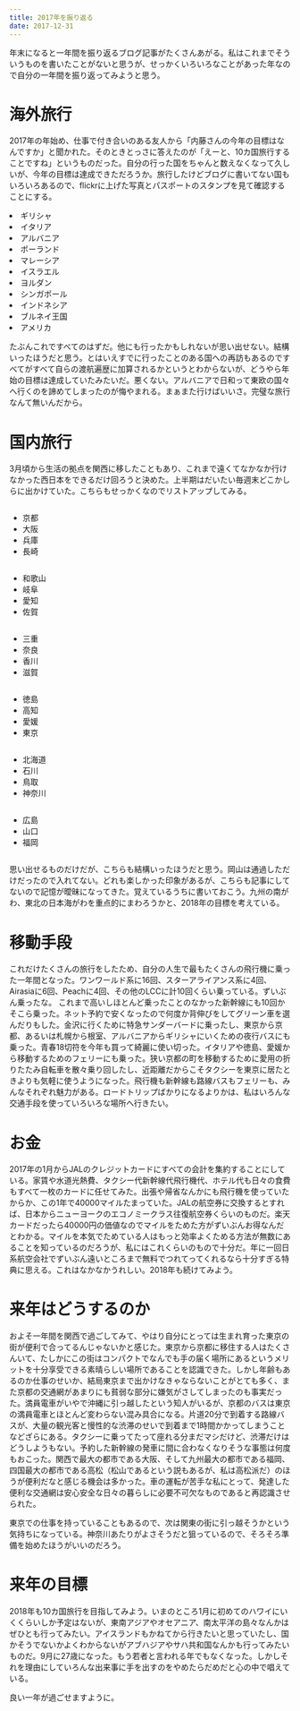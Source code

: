 ```yaml
---
title: 2017年を振り返る
date: 2017-12-31
---
```


年末になると一年間を振り返るブログ記事がたくさんあがる。私はこれまでそういうものを書いたことがないと思うが、せっかくいろいろなことがあった年なので自分の一年間を振り返ってみようと思う。

# 海外旅行
2017年の年始め、仕事で付き合いのある友人から「内藤さんの今年の目標はなんですか」と聞かれた。そのときとっさに答えたのが「えーと、10カ国旅行することですね」というものだった。自分の行った国をちゃんと数えなくなって久しいが、今年の目標は達成できただろうか。旅行したけどブログに書いてない国もいろいろあるので、flickrに上げた写真とパスポートのスタンプを見て確認することにする。

<div class="row">
<div class="column">
<li>ギリシャ</li>
<li>イタリア</li>
<li>アルバニア</li>
</div>
<div class="column">
<li>ポーランド</li>
<li>マレーシア</li>
<li>イスラエル</li>
</div>
<div class="column">
<li>ヨルダン</li>
<li>シンガポール</li>
<li>インドネシア</li>
</div>
<div class="column">
<li>ブルネイ王国</li>
<li>アメリカ</li>
</div>
</div>

たぶんこれですべてのはずだ。他にも行ったかもしれないが思い出せない。結構いったほうだと思う。とはいえすでに行ったことのある国への再訪もあるのですべてがすべて自らの渡航遍歴に加算されるかというとわからないが、どうやら年始の目標は達成していたみたいだ。悪くない。アルバニアで日和って東欧の国々へ行くのを諦めてしまったのが悔やまれる。まぁまた行けばいいさ。完璧な旅行なんて無いんだから。

# 国内旅行
3月頃から生活の拠点を関西に移したこともあり、これまで遠くてなかなか行けなかった西日本をできるだけ回ろうと決めた。上半期はだいたい毎週末どこかしらに出かけていた。こちらもせっかくなのでリストアップしてみる。

<div class="row">
<div class="column">
  <ul><li>京都</li><li>大阪</li><li>兵庫</li><li>長崎</li></ul>
</div>
<div class="column">
  <ul><li>和歌山</li><li>岐阜</li><li>愛知</li><li>佐賀</li></ul>
</div>
<div class="column">
  <ul><li>三重</li><li>奈良</li><li>香川</li><li>滋賀</li></ul>
</div>
<div class="column">
  <ul><li>徳島</li><li>高知</li><li>愛媛</li><li>東京</li></ul>
</div>
<div class="column">
  <ul><li>北海道</li><li>石川</li><li>鳥取</li><li>神奈川</li></ul>
</div>
<div class="column">
  <ul><li>広島</li><li>山口</li><li>福岡</li></ul>
</div>
</div>

思い出せるものだけだが、こちらも結構いったほうだと思う。岡山は通過しただけだったので入れてない。どれも楽しかった印象があるが、こちらも記事にしてないので記憶が曖昧になってきた。覚えているうちに書いておこう。九州の南がわ、東北の日本海がわを重点的にまわろうかと、2018年の目標を考えている。

# 移動手段
これだけたくさんの旅行をしたため、自分の人生で最もたくさんの飛行機に乗った一年間となった。ワンワールド系に16回、スターアライアンス系に4回、Airasiaに6回、Peachに4回、その他のLCCに計10回くらい乗っている。ずいぶん乗ったな。
これまで高いしほとんど乗ったことのなかった新幹線にも10回かそこら乗った。ネット予約で安くなったので何度か背伸びをしてグリーン車を選んだりもした。金沢に行くために特急サンダーバードに乗ったし、東京から京都、あるいは札幌から根室、アルバニアからギリシャにいくための夜行バスにも乗った。青春18切符を今年も買って綺麗に使い切った。イタリアや徳島、愛媛から移動するためのフェリーにも乗った。狭い京都の町を移動するために愛用の折りたたみ自転車を散々乗り回したし、近距離だからこそタクシーを東京に居たときよりも気軽に使うようになった。飛行機も新幹線も路線バスもフェリーも、みんなそれぞれ魅力がある。ロードトリップばかりになるよりかは、私はいろんな交通手段を使っていろいろな場所へ行きたい。

# お金
2017年の1月からJALのクレジットカードにすべての会計を集約することにしている。家賃や水道光熱費、タクシー代新幹線代飛行機代、ホテル代も日々の食費もすべて一枚のカードに任せてみた。出張や帰省なんかにも飛行機を使っていたからか、この1年で40000マイルたまっていた。JALの航空券に交換するとすれば、日本からニューヨークのエコノミークラス往復航空券くらいのものだ。楽天カードだったら40000円の価値なのでマイルをためた方がずいぶんお得なんだとわかる。マイルを本気でためている人はもっと効率よくためる方法が無数にあることを知っているのだろうが、私にはこれくらいのもので十分だ。年に一回日系航空会社でずいぶん遠いところまで無料でつれてってくれるなら十分すぎる特典に思える。これはなかなかうれしい。2018年も続けてみよう。

# 来年はどうするのか
およそ一年間を関西で過ごしてみて、やはり自分にとっては生まれ育った東京の街が便利で合ってるんじゃないかと感じた。東京から京都に移住する人はたくさんいて、たしかにこの街はコンパクトでなんでも手の届く場所にあるというメリットを十分享受できる素晴らしい場所であることを認識できた。しかし年齢もあるのか仕事のせいか、結局東京まで出かけなきゃならないことがとても多く、また京都の交通網があまりにも貧弱な部分に嫌気がさしてしまったのも事実だった。満員電車がいやで沖縄に引っ越したという知人がいるが、京都のバスは東京の満員電車とほとんど変わらない混み具合になる。片道20分で到着する路線バスが、大量の観光客と慢性的な渋滞のせいで到着まで1時間かかってしまうことなどざらにある。タクシーに乗ってたって座れる分まだマシだけど、渋滞だけはどうしようもない。予約した新幹線の発車に間に合わなくなりそうな事態は何度もおこった。関西で最大の都市である大阪、そして九州最大の都市である福岡、四国最大の都市である高松（松山であるという説もあるが、私は高松派だ）のほうが便利だなと感じる機会は多かった。車の運転が苦手な私にとって、発達した便利な交通網は安心安全な日々の暮らしに必要不可欠なものであると再認識させられた。

東京での仕事を持っていることもあるので、次は関東の街に引っ越そうかという気持ちになっている。神奈川あたりがよさそうだと狙っているので、そろそろ準備を始めたほうがいいのだろう。

# 来年の目標
2018年も10カ国旅行を目指してみよう。いまのところ1月に初めてのハワイにいくくらいしか予定はないが、東南アジアやオセアニア、南太平洋の島々なんかはぜひとも行ってみたい。アイスランドもかねてから行きたいと思っていたし、国かそうでないかよくわからないがアブハジアやサハ共和国なんかも行ってみたいものだ。9月に27歳になった。もう若者と言われる年でもなくなった。しかしそれを理由にしていろんな出来事に手を出すのをやめたらだめだと心の中で唱えている。

良い一年が過ごせますように。
